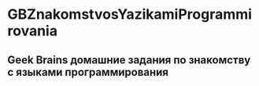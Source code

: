 # GBZnakomstvosYazikamiProgrammirovania
## Geek Brains домашние задания по знакомству с языками программирования
